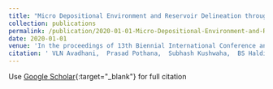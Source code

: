 ```yaml
---
title: "Micro Depositional Environment and Reservoir Delineation through Integrated Log Interpretation in the Fields of Tapti-Daman Area, Western offshore Basin, India"
collection: publications
permalink: /publication/2020-01-01-Micro-Depositional-Environment-and-Reservoir-Delineation-through-Integrated-Log-Interpretation-in-the-Fields-of-Tapti-Daman-Area-Western-offshore-Basin-India
date: 2020-01-01
venue: 'In the proceedings of 13th Biennial International Conference and Exposition'
citation: ' VLN Avadhani,  Prasad Pothana,  Subhash Kushwaha,  BS Haldia,  R Solomon,  PP Deo, &quot;Micro Depositional Environment and Reservoir Delineation through Integrated Log Interpretation in the Fields of Tapti-Daman Area, Western offshore Basin, India.&quot; In the proceedings of 13th Biennial International Conference and Exposition, 2020.'
---
```

Use [Google Scholar](https://scholar.google.com/scholar?q=Micro+Depositional+Environment+and+Reservoir+Delineation+through+Integrated+Log+Interpretation+in+the+Fields+of+Tapti+Daman+Area,+Western+offshore+Basin,+India){:target="_blank"} for full citation